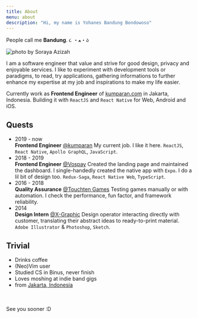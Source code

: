 ```yaml
---
title: About
menu: about
description: "Hi, my name is Yohanes Bandung Bondowoso"
---
```


People call me **Bandung**. ૮ ・ﻌ・ა

![photo by <a rel="nofollow noreferrer" title="Link to Soraya Azizah Instagram profile" href="https://www.instagram.com/bysorayaazizah/">Soraya Azizah</a>](bandung-mosh-on-tarintih.jpg "Photo of Bandung a moment before crowd-surfing on a band performance")

I am a software engineer that value and strive for good design, privacy and enjoyable services. I like to experiment with development tools or paradigms, to read, try applications, gathering informations to further enhance my expertise at my job and inspirations to make my life easier.

Currently work as **Frontend Engineer** of [kumparan.com](https://kumparan.com) in Jakarta, Indonesia. Building it with `ReactJS` and `React Native` for Web, Android and iOS.

## Quests

- <time>2019 - now</time><br>**Frontend Engineer** [@kumparan](https://kumparan.com/)
My current job. I like it here.
`ReactJS`, `React Native`, `Apollo GraphQL`, `JavaScript`.
- <time>2018 - 2019</time><br>**Frontend Engineer** [@Vospay](https://vospay.id/)
Created the landing page and maintained the dashboard.
I single-handedly created the native app with `Expo`.
I do a lil bit of design too.
`Redux-Saga`, `React Native Web`, `TypeScript`.
- <time>2016 - 2018</time><br>**Quality Assurance** [@Touchten Games](https://www.touchten.com/)
Testing games manually or with automation.
I check the performance, fun factor, and framework reliability.
- <time>2014</time><br>**Design Intern** [@X-Graphic](https://www.xg.co.id/)
Design operator interacting directly with customer,
translating their abstract ideas to ready-to-print material.
`Adobe Illustrator` & `Photoshop`, `Sketch`.

## Trivial

- Drinks coffee
- (Neo)Vim user
- Studied CS in Binus, never finish
- Loves moshing at indie band gigs
- from [Jakarta, Indonesia](https://www.openstreetmap.org/relation/6362934#map=11/-6.1767/106.8290)

<br>
<br>
<span id="down">See you sooner :D</span>
